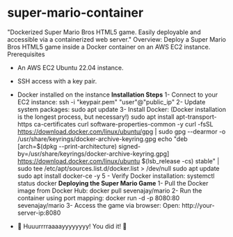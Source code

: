 # super-mario-container
"Dockerized Super Mario Bros HTML5 game. Easily deployable and accessible via a containerized web server."
Overview:
Deploy a Super Mario Bros HTML5 game inside a Docker container on an AWS EC2 instance.
Prerequisites
- An AWS EC2 Ubuntu 22.04 instance.
- SSH access with a key pair.
- Docker installed on the instance
**Installation Steps**
1- Connect to your EC2 instance:
ssh -i "keypair.pem" "user"@"public_ip"
2- Update system packages:
sudo apt update
3- Install Docker:
(Docker installation is the longest process, but necessary!)
sudo apt install apt-transport-https ca-certificates curl software-properties-common -y
curl -fsSL https://download.docker.com/linux/ubuntu/gpg | sudo gpg --dearmor -o /usr/share/keyrings/docker-archive-keyring.gpg
echo "deb [arch=$(dpkg --print-architecture) signed-by=/usr/share/keyrings/docker-archive-keyring.gpg] https://download.docker.com/linux/ubuntu $(lsb_release -cs) stable" | sudo tee /etc/apt/sources.list.d/docker.list > /dev/null
sudo apt update
sudo apt install docker-ce -y
 5 - Verify Docker installation:
systemctl status docker
**Deploying the Super Mario Game**
1- Pull the Docker image from Docker Hub:
docker pull sevenajay/mario
2- Run the container using port mapping:
docker run -d -p 8080:80 sevenajay/mario
3- Access the game via browser:
Open:
http://your-server-ip:8080

- 🎉 Huuurrrraaaayyyyyyyy! You did it! 🥳
